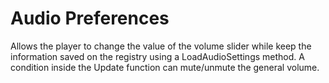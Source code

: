 # Audio Preferences
Allows the player to change the value of the volume slider while keep the information saved on the registry using a LoadAudioSettings method.
A condition inside the Update function can mute/unmute the general volume.